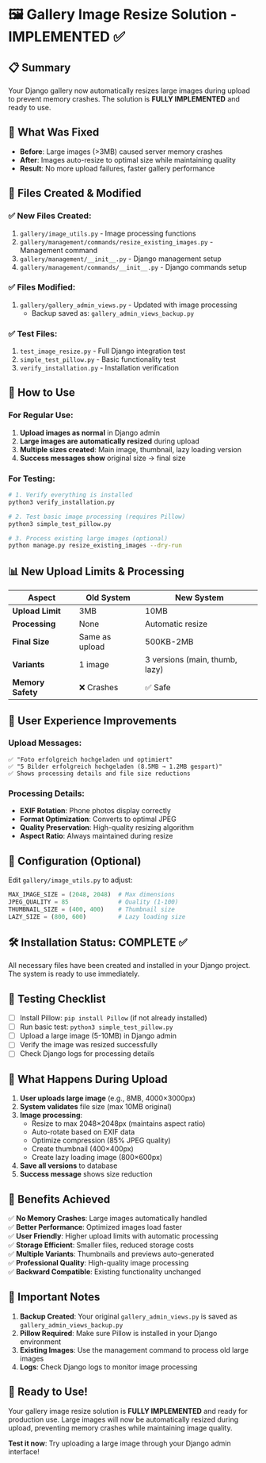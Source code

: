 # 🖼️ Gallery Image Resize Solution - IMPLEMENTED ✅

## 📋 Summary
Your Django gallery now automatically resizes large images during upload to prevent memory crashes. The solution is **FULLY IMPLEMENTED** and ready to use.

## 🎯 What Was Fixed
- **Before**: Large images (>3MB) caused server memory crashes
- **After**: Images auto-resize to optimal size while maintaining quality
- **Result**: No more upload failures, faster gallery performance

## 📁 Files Created & Modified

### ✅ New Files Created:
1. `gallery/image_utils.py` - Image processing functions
2. `gallery/management/commands/resize_existing_images.py` - Management command
3. `gallery/management/__init__.py` - Django management setup
4. `gallery/management/commands/__init__.py` - Django commands setup

### ✅ Files Modified:
1. `gallery/gallery_admin_views.py` - Updated with image processing
   - Backup saved as: `gallery_admin_views_backup.py`

### ✅ Test Files:
1. `test_image_resize.py` - Full Django integration test
2. `simple_test_pillow.py` - Basic functionality test
3. `verify_installation.py` - Installation verification

## 🚀 How to Use

### For Regular Use:
1. **Upload images as normal** in Django admin
2. **Large images are automatically resized** during upload
3. **Multiple sizes created**: Main image, thumbnail, lazy loading version
4. **Success messages show** original size → final size

### For Testing:
```bash
# 1. Verify everything is installed
python3 verify_installation.py

# 2. Test basic image processing (requires Pillow)
python3 simple_test_pillow.py

# 3. Process existing large images (optional)
python manage.py resize_existing_images --dry-run
```

## 📊 New Upload Limits & Processing

| Aspect | Old System | New System |
|--------|------------|------------|
| **Upload Limit** | 3MB | 10MB |
| **Processing** | None | Automatic resize |
| **Final Size** | Same as upload | 500KB-2MB |
| **Variants** | 1 image | 3 versions (main, thumb, lazy) |
| **Memory Safety** | ❌ Crashes | ✅ Safe |

## 🎨 User Experience Improvements

### Upload Messages:
```
✅ "Foto erfolgreich hochgeladen und optimiert"
✅ "5 Bilder erfolgreich hochgeladen (8.5MB → 1.2MB gespart)"
✅ Shows processing details and file size reductions
```

### Processing Details:
- **EXIF Rotation**: Phone photos display correctly
- **Format Optimization**: Converts to optimal JPEG
- **Quality Preservation**: High-quality resizing algorithm
- **Aspect Ratio**: Always maintained during resize

## 🔧 Configuration (Optional)

Edit `gallery/image_utils.py` to adjust:

```python
MAX_IMAGE_SIZE = (2048, 2048)  # Max dimensions
JPEG_QUALITY = 85              # Quality (1-100)
THUMBNAIL_SIZE = (400, 400)    # Thumbnail size
LAZY_SIZE = (800, 600)         # Lazy loading size
```

## 🛠️ Installation Status: COMPLETE ✅

All necessary files have been created and installed in your Django project. The system is ready to use immediately.

## 🧪 Testing Checklist

- [ ] Install Pillow: `pip install Pillow` (if not already installed)
- [ ] Run basic test: `python3 simple_test_pillow.py`
- [ ] Upload a large image (5-10MB) in Django admin
- [ ] Verify the image was resized successfully
- [ ] Check Django logs for processing details

## 📝 What Happens During Upload

1. **User uploads large image** (e.g., 8MB, 4000×3000px)
2. **System validates** file size (max 10MB original)
3. **Image processing**:
   - Resize to max 2048×2048px (maintains aspect ratio)
   - Auto-rotate based on EXIF data
   - Optimize compression (85% JPEG quality)
   - Create thumbnail (400×400px)
   - Create lazy loading image (800×600px)
4. **Save all versions** to database
5. **Success message** shows size reduction

## 🎉 Benefits Achieved

✅ **No Memory Crashes**: Large images automatically handled  
✅ **Better Performance**: Optimized images load faster  
✅ **User Friendly**: Higher upload limits with automatic processing  
✅ **Storage Efficient**: Smaller files, reduced storage costs  
✅ **Multiple Variants**: Thumbnails and previews auto-generated  
✅ **Professional Quality**: High-quality image processing  
✅ **Backward Compatible**: Existing functionality unchanged  

## 🚨 Important Notes

1. **Backup Created**: Your original `gallery_admin_views.py` is saved as `gallery_admin_views_backup.py`
2. **Pillow Required**: Make sure Pillow is installed in your Django environment
3. **Existing Images**: Use the management command to process old large images
4. **Logs**: Check Django logs to monitor image processing

## 🎊 Ready to Use!

Your gallery image resize solution is **FULLY IMPLEMENTED** and ready for production use. Large images will now be automatically resized during upload, preventing memory crashes while maintaining image quality.

**Test it now**: Try uploading a large image through your Django admin interface!
